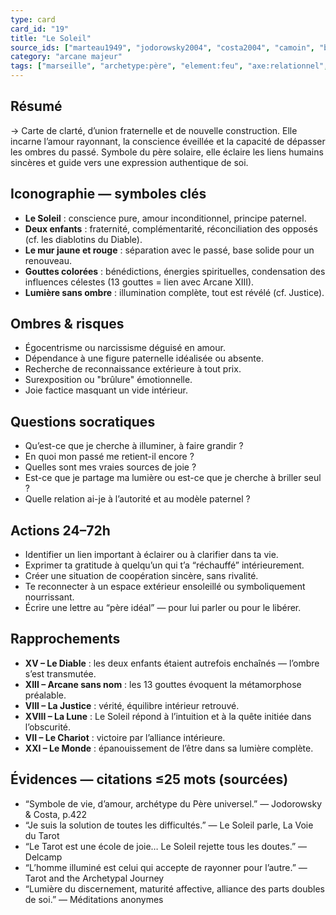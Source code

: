```yaml
---
type: card
card_id: "19"
title: "Le Soleil"
source_ids: ["marteau1949", "jodorowsky2004", "costa2004", "camoin", "bendov", "delcamp", "nadolny", "jung"]
category: "arcane majeur"
tags: ["marseille", "archetype:père", "element:feu", "axe:relationnel", "axe:conscience", "symboles:double", "initiation:lumineuse"]
---
```


## Résumé
→ Carte de clarté, d’union fraternelle et de nouvelle construction. Elle incarne l’amour rayonnant, la conscience éveillée et la capacité de dépasser les ombres du passé. Symbole du père solaire, elle éclaire les liens humains sincères et guide vers une expression authentique de soi.

## Iconographie — symboles clés
- **Le Soleil** : conscience pure, amour inconditionnel, principe paternel.
- **Deux enfants** : fraternité, complémentarité, réconciliation des opposés (cf. les diablotins du Diable).
- **Le mur jaune et rouge** : séparation avec le passé, base solide pour un renouveau.
- **Gouttes colorées** : bénédictions, énergies spirituelles, condensation des influences célestes (13 gouttes = lien avec Arcane XIII).
- **Lumière sans ombre** : illumination complète, tout est révélé (cf. Justice).

## Ombres & risques
- Égocentrisme ou narcissisme déguisé en amour.
- Dépendance à une figure paternelle idéalisée ou absente.
- Recherche de reconnaissance extérieure à tout prix.
- Surexposition ou "brûlure" émotionnelle.
- Joie factice masquant un vide intérieur.

## Questions socratiques
- Qu’est-ce que je cherche à illuminer, à faire grandir ?
- En quoi mon passé me retient-il encore ?
- Quelles sont mes vraies sources de joie ?
- Est-ce que je partage ma lumière ou est-ce que je cherche à briller seul ?
- Quelle relation ai-je à l’autorité et au modèle paternel ?

## Actions 24–72h
- Identifier un lien important à éclairer ou à clarifier dans ta vie.
- Exprimer ta gratitude à quelqu’un qui t’a “réchauffé” intérieurement.
- Créer une situation de coopération sincère, sans rivalité.
- Te reconnecter à un espace extérieur ensoleillé ou symboliquement nourrissant.
- Écrire une lettre au “père idéal” — pour lui parler ou pour le libérer.

## Rapprochements
- **XV – Le Diable** : les deux enfants étaient autrefois enchaînés — l’ombre s’est transmutée.
- **XIII – Arcane sans nom** : les 13 gouttes évoquent la métamorphose préalable.
- **VIII – La Justice** : vérité, équilibre intérieur retrouvé.
- **XVIII – La Lune** : Le Soleil répond à l’intuition et à la quête initiée dans l’obscurité.
- **VII – Le Chariot** : victoire par l’alliance intérieure.
- **XXI – Le Monde** : épanouissement de l’être dans sa lumière complète.

## Évidences — citations ≤25 mots (sourcées)
- “Symbole de vie, d’amour, archétype du Père universel.” — Jodorowsky & Costa, p.422
- “Je suis la solution de toutes les difficultés.” — Le Soleil parle, La Voie du Tarot
- “Le Tarot est une école de joie… Le Soleil rejette tous les doutes.” — Delcamp
- “L’homme illuminé est celui qui accepte de rayonner pour l’autre.” — Tarot and the Archetypal Journey
- “Lumière du discernement, maturité affective, alliance des parts doubles de soi.” — Méditations anonymes
